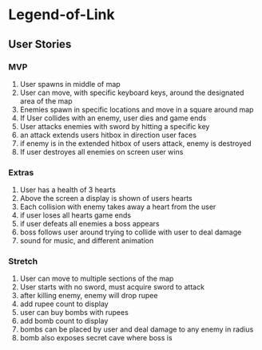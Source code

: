 # Legend-of-Link

## User Stories

### MVP

1. User spawns in middle of map
2. User can move, with specific keyboard keys, around the designated area of the map
3. Enemies spawn in specific locations and move in a square around map
4. If User collides with an enemy, user dies and game ends
5. User attacks enemies with sword by hitting a specific key
6. an attack extends users hitbox in direction user faces
7. if enemy is in the extended hitbox of users attack, enemy is destroyed
8. If user destroyes all enemies on screen user wins

### Extras

1. User has a health of 3 hearts
2. Above the screen a display is shown of users hearts
3. Each collision with enemy takes away a heart from the user
4. if user loses all hearts game ends
5. if user defeats all enemies a boss appears
6. boss follows user around trying to collide with user to deal damage
7. sound for music, and different animation

### Stretch

1. User can move to multiple sections of the map
2. User starts with no sword, must acquire sword to attack
3. after killing enemy, enemy will drop rupee
4. add rupee count to display
5. user can buy bombs with rupees
6. add bomb count to display
7. bombs can be placed by user and deal damage to any enemy in radius
8. bomb also exposes secret cave where boss is
